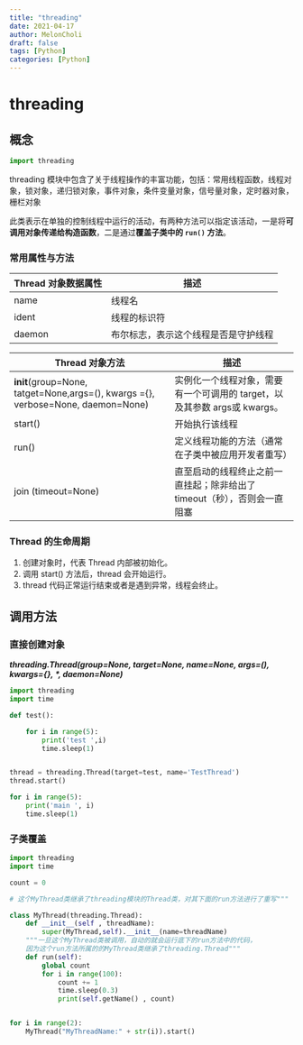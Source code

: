 ```yaml
---
title: "threading"
date: 2021-04-17
author: MelonCholi
draft: false
tags: [Python]
categories: [Python]
---
```


# threading

## 概念

```python
import threading
```

threading 模块中包含了关于线程操作的丰富功能，包括：常用线程函数，线程对象，锁对象，递归锁对象，事件对象，条件变量对象，信号量对象，定时器对象，栅栏对象

此类表示在单独的控制线程中运行的活动，有两种方法可以指定该活动，一是将**可调用对象传递给构造函数**，二是通过**覆盖子类中的 `run()` 方法**。

### 常用属性与方法

| Thread 对象数据属性 | 描述                                 |
| ------------------- | ------------------------------------ |
| name                | 线程名                               |
| ident               | 线程的标识符                         |
| daemon              | 布尔标志，表示这个线程是否是守护线程 |

| Thread 对象方法                                                                  | 描述                                                                      |
| -------------------------------------------------------------------------------- | ------------------------------------------------------------------------- |
| **init**(group=None, tatget=None,args=(), kwargs ={}, verbose=None, daemon=None) | 实例化一个线程对象，需要有一个可调用的 target，以及其参数 args或 kwargs。 |
| start()                                                                          | 开始执行该线程                                                            |
| run()                                                                            | 定义线程功能的方法（通常在子类中被应用开发者重写）                        |
| join (timeout=None)                                                              | 直至启动的线程终止之前一直挂起；除非给出了 timeout（秒），否则会一直阻塞  |

### Thread 的生命周期

1. 创建对象时，代表 Thread 内部被初始化。
2. 调用 start() 方法后，thread 会开始运行。
3. thread 代码正常运行结束或者是遇到异常，线程会终止。

## 调用方法

### 直接创建对象

***threading.Thread(group=None, target=None, name=None, args=(), kwargs={}, \*, daemon=None)***

```python
import threading
import time

def test():

    for i in range(5):
        print('test ',i)
        time.sleep(1)


thread = threading.Thread(target=test, name='TestThread')
thread.start()

for i in range(5):
    print('main ', i)
    time.sleep(1)
```

### 子类覆盖

```python
import threading
import time

count = 0

# 这个MyThread类继承了threading模块的Thread类，对其下面的run方法进行了重写"""

class MyThread(threading.Thread):
    def __init__(self , threadName):
        super(MyThread,self).__init__(name=threadName)
    """一旦这个MyThread类被调用，自动的就会运行底下的run方法中的代码，
    因为这个run方法所属的的MyThread类继承了threading.Thread"""
    def run(self):
        global count
        for i in range(100):
            count += 1
            time.sleep(0.3)
            print(self.getName() , count)


for i in range(2):
    MyThread("MyThreadName:" + str(i)).start()
```